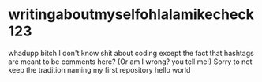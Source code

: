 # writingaboutmyselfohlalamikecheck123
whadupp bitch
I don't know shit about coding except the fact that hashtags are meant to be comments here? (Or am I wrong? you tell me!)
Sorry to not keep the tradition naming my first repository hello world
